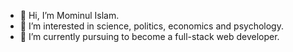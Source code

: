 - 👋 Hi, I’m Mominul Islam.
- 👀 I’m interested in science, politics, economics and psychology.
- 🌱 I’m currently pursuing to become a full-stack web developer. 

<!---
Levarenox/Levarenox is a ✨ special ✨ repository because its `README.md` (this file) appears on your GitHub profile.
You can click the Preview link to take a look at your changes.
--->
